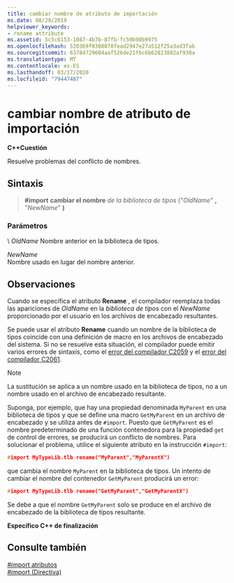 ```yaml
---
title: cambiar nombre de atributo de importación
ms.date: 08/29/2019
helpviewer_keywords:
- rename attribute
ms.assetid: 5c5c6153-1087-4b7b-87fb-fc59b90b9975
ms.openlocfilehash: 520369f0308078fead2947e27a512f25a3ad3fab
ms.sourcegitcommit: 63784729604aaf526de21f6c6b62813882af930a
ms.translationtype: MT
ms.contentlocale: es-ES
ms.lasthandoff: 03/17/2020
ms.locfileid: "79447487"
---
```

# <a name="rename-import-attribute"></a>cambiar nombre de atributo de importación

**C++Cuestión**

Resuelve problemas del conflicto de nombres.

## <a name="syntax"></a>Sintaxis

> **#import** **cambiar el nombre** *de la biblioteca de tipos* ("*OldName*" **,** "*NewName*" **)**

### <a name="parameters"></a>Parámetros

\ *OldName*
Nombre anterior en la biblioteca de tipos.

*NewName*\
Nombre usado en lugar del nombre anterior.

## <a name="remarks"></a>Observaciones

Cuando se especifica el atributo **Rename** , el compilador reemplaza todas las apariciones de *OldName* en la *biblioteca de tipos* con el *NewName* proporcionado por el usuario en los archivos de encabezado resultantes.

Se puede usar el atributo **Rename** cuando un nombre de la biblioteca de tipos coincide con una definición de macro en los archivos de encabezado del sistema. Si no se resuelve esta situación, el compilador puede emitir varios errores de sintaxis, como el [error del compilador C2059](../error-messages/compiler-errors-1/compiler-error-c2059.md) y el [error del compilador C2061](../error-messages/compiler-errors-1/compiler-error-c2061.md).

> [!NOTE]
> La sustitución se aplica a un nombre usado en la biblioteca de tipos, no a un nombre usado en el archivo de encabezado resultante.

Suponga, por ejemplo, que hay una propiedad denominada `MyParent` en una biblioteca de tipos y que se define una macro `GetMyParent` en un archivo de encabezado y se utiliza antes de `#import`. Puesto que `GetMyParent` es el nombre predeterminado de una función contenedora para la propiedad `get` de control de errores, se producirá un conflicto de nombres. Para solucionar el problema, utilice el siguiente atributo en la instrucción `#import`:

```cpp
#import MyTypeLib.tlb rename("MyParent","MyParentX")
```

que cambia el nombre `MyParent` en la biblioteca de tipos. Un intento de cambiar el nombre del contenedor `GetMyParent` producirá un error:

```cpp
#import MyTypeLib.tlb rename("GetMyParent","GetMyParentX")
```

Se debe a que el nombre `GetMyParent` solo se produce en el archivo de encabezado de la biblioteca de tipos resultante.

**Específico C++ de finalización**

## <a name="see-also"></a>Consulte también

[#import atributos](../preprocessor/hash-import-attributes-cpp.md)\
[#import (Directiva)](../preprocessor/hash-import-directive-cpp.md)
